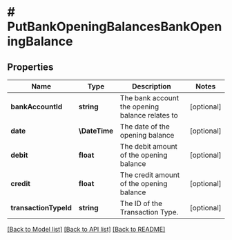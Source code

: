 # # PutBankOpeningBalancesBankOpeningBalance

## Properties

Name | Type | Description | Notes
------------ | ------------- | ------------- | -------------
**bankAccountId** | **string** | The bank account the opening balance relates to | [optional]
**date** | **\DateTime** | The date of the opening balance | [optional]
**debit** | **float** | The debit amount of the opening balance | [optional]
**credit** | **float** | The credit amount of the opening balance | [optional]
**transactionTypeId** | **string** | The ID of the Transaction Type. | [optional]

[[Back to Model list]](../../README.md#models) [[Back to API list]](../../README.md#endpoints) [[Back to README]](../../README.md)

